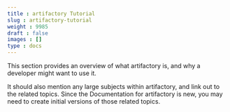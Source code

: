 ```yaml
---
title : artifactory Tutorial
slug : artifactory-tutorial
weight : 9985
draft : false
images : []
type : docs
---
```


This section provides an overview of what artifactory is, and why a developer might want to use it.

It should also mention any large subjects within artifactory, and link out to the related topics.  Since the Documentation for artifactory is new, you may need to create initial versions of those related topics.

